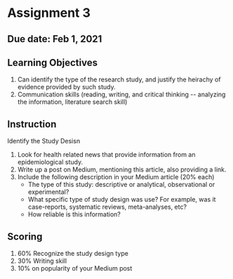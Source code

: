 # Assignment 3

## Due date: Feb 1, 2021

## Learning Objectives
1. Can identify the type of the research study, and justify the heirachy of evidence provided by such study.
2. Communication skills (reading, writing, and critical thinking -- analyzing the information, literature search skill)

## Instruction
Identify the Study Desisn

1. Look for health related news that provide information from an epidemiological study.
2. Write up a post on Medium, mentioning this article, also providing a link. 
3. Include the following description in your Medium article (20% each)
    - The type of this study: descriptive or analytical, observational or experimental? 
    - What specific type of study design was use? For example, was it case-reports, systematic reviews, meta-analyses, etc?
    - How reliable is this information? 

## Scoring
1. 60% Recognize the study design type
2. 30% Writing skill
3. 10% on popularity of your Medium post
